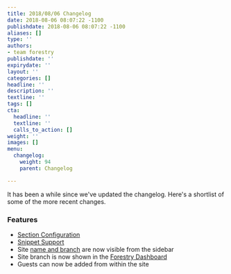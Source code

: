 ```yaml
---
title: 2018/08/06 Changelog
date: 2018-08-06 08:07:22 -1100
publishdate: 2018-08-06 08:07:22 -1100
aliases: []
type: ''
authors:
- team forestry
publishdate: ''
expirydate: ''
layout: ''
categories: []
headline: ''
description: ''
textline: ''
tags: []
cta:
  headline: ''
  textline: ''
  calls_to_action: []
weight: ''
images: []
menu:
  changelog:
    weight: 94
    parent: Changelog

---
```

It has been a while since we've updated the changelog. Here's a shortlist of some of the more recent changes.

### Features

* [Section Configuration](https://forestry.io/docs/settings/content-sections/ "Content Sections")
* [Snippet Support](https://forestry.io/blog/snippets-custom-content-sections-and-more/#snippets "Blog")
* Site [name and branch](https://forestry.io/blog/snippets-custom-content-sections-and-more/#site-and-branch-at-a-glance "Blog") are now visible from the sidebar
* Site branch is now shown in the [Forestry Dashboard](https://app.forestry.io/dashboard "Forestry Dashboard")
* Guests can now be added from within the site